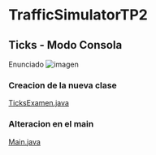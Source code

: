 # TrafficSimulatorTP2

## Ticks - Modo Consola
Enunciado
![imagen](https://user-images.githubusercontent.com/74860846/167438184-0ef8c048-3f5d-4583-badc-034d4c557deb.png)
### Creacion de la nueva clase 
[TicksExamen.java](https://github.com/ValerianExp/TrafficSimulatorTP2/blob/d7d609ca6486751705ad5ae4ec52d445b15c092f/src/simulator/view/TicksExamen.java) 
### Alteracion en el main
[Main.java](https://github.com/ValerianExp/TrafficSimulatorTP2/blob/d7d609ca6486751705ad5ae4ec52d445b15c092f/src/simulator/launcher/Main.java#L162-L178)

